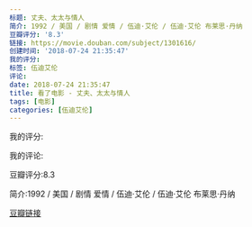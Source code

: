```yaml
---
标题: 丈夫、太太与情人
简介: 1992 / 美国 / 剧情 爱情 / 伍迪·艾伦 / 伍迪·艾伦 布莱思·丹纳
豆瓣评分: '8.3'
链接: https://movie.douban.com/subject/1301616/
创建时间: '2018-07-24 21:35:47'
我的评分:
标签: 伍迪艾伦
评论:
date: 2018-07-24 21:35:47
title: 看了电影 - 丈夫、太太与情人
tags: [电影]
categories: [伍迪艾伦]
---
```


我的评分:

我的评论:

豆瓣评分:8.3

简介:1992 / 美国 / 剧情 爱情 / 伍迪·艾伦 / 伍迪·艾伦 布莱思·丹纳

[豆瓣链接](https://movie.douban.com/subject/1301616/)

